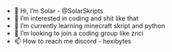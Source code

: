 - 👋 Hi, I’m Solar - @SolarSkripts
- 👀 I’m interested in coding and shit like that
- 🌱 I’m currently learning minecraft skript and python
- 💞️ I’m looking to join a coding group like znci
- 📫 How to reach me discord - hexibytes

<!---
SolarSkripts/SolarSkripts is a ✨ special ✨ repository because its `README.md` (this file) appears on your GitHub profile.
You can click the Preview link to take a look at your changes.
--->
